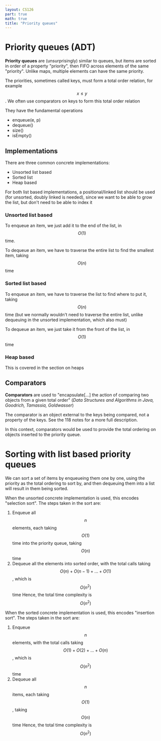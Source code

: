 ```yaml
---
layout: CS126
part: true
math: true
title: "Priority queues"
---
```



# Priority queues (ADT)

**Priority queues** are (unsurprisingly) similar to queues, but items are sorted in order of a property "priority", then FIFO across elements of the same "priority". Unlike maps, multiple elements can have the same priority.

The priorities, sometimes called keys, must form a total order relation, for example $$x \leq y$$. We often use comparators on keys to form this total order relation

They have the fundamental operations
- enqueue(e, p)
- dequeue()
- size()
- isEmpty()



## Implementations

There are three common concrete implementations:
- Unsorted list based
- Sorted list
- Heap based

For both list based implementations, a positional/linked list should be used (for unsorted, doubly linked is needed), since we want to be able to grow the list, but don't need to be able to index it

### Unsorted list based

To enqueue an item, we just add it to the end of the list, in $$O(1)$$ time.

To dequeue an item, we have to traverse the entire list to find the smallest item, taking $$O(n)$$ time

### Sorted list based

To enqueue an item, we have to traverse the list to find where to put it, taking $$O(n)$$ time (but we normally wouldn't need to traverse the entire list, unlike dequeuing in the unsorted implementation, which also must)

To dequeue an item, we just take it from the front of the list, in $$O(1)$$ time

### Heap based

This is covered in the section on heaps



## Comparators

**Comparators** are used to "encapsulate[...] the action of comparing two objects from a given total order" (*Data Structures and Algorithms in Java, Goodrich, Tamassia, Goldwasser*)

The comparator is an object external to the keys being compared, not a property of the keys. See the 118 notes for a more full description.

In this context, comparators would be used to provide the total ordering on objects inserted to the priority queue.



# Sorting with list based priority queues

We can sort a set of items by enqueueing them one by one, using the priority as the total ordering to sort by, and then dequeuing them into a list will result in them being sorted.

When the unsorted concrete implementation is used, this encodes "selection sort". The steps taken in the sort are:

1. Enqueue all $$n$$ elements, each taking $$O(1)$$ time into the priority queue, taking $$O(n)$$ time
2. Dequeue all the elements into sorted order, with the total calls taking $$O(n) + O(n-1) + ... + O(1)$$, which is $$O(n^2)$$ time
Hence, the total time complexity is $$O(n^2)$$

When the sorted concrete implementation is used, this encodes "insertion sort". The steps taken in the sort are:

1. Enqueue $$n$$ elements, with the total calls taking $$O(1) + O(2) + ... + O(n)$$, which is $$O(n^2)$$ time
2. Dequeue all $$n$$ items, each taking $$O(1)$$, taking $$O(n)$$ time
Hence, the total time complexity is $$O(n^2)$$
